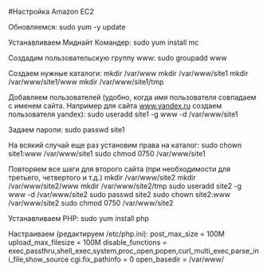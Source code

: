 #Настройка Amazon EC2

Обновляемся:
	sudo yum -y update

Устанавливаем Миднайт Командер:
	sudo yum install mc

Создадим пользовательскую группу www:
	sudo groupadd www

Создаем нужные каталоги:
	mkdir /var/www
	mkdir /var/www/site1
	mkdir /var/www/site1/www
	mkdir /var/www/site1/tmp
    
Добавляем пользователей (удобно, когда имя пользователя совпадаем с именем сайта. Например для сайта www.yandex.ru создаем пользователя yandex):
	sudo useradd site1 -g www -d /var/www/site1

Задаем пароли:
	sudo passwd site1

На всякий случай еще раз установим права на каталог:
	sudo chown site1:www /var/www/site1
	sudo chmod 0750 /var/www/site1

Повторяем все шаги для второго сайта (при необходимости для третьего, четвертого и т.д.)
	mkdir /var/www/site2
	mkdir /var/www/site2/www
	mkdir /var/www/site2/tmp
	sudo useradd site2 -g www -d /var/www/site2
    sudo passwd site2
    sudo chown site2:www /var/www/site2
    sudo chmod 0750 /var/www/site2

    
Устанавливаем PHP:
	sudo yum install php
    
Настраиваем (редактируем /etc/php.ini):
    post_max_size = 100M
    upload_max_filesize = 100M
    disable_functions = exec,passthru,shell_exec,system,proc_open,popen,curl_multi_exec,parse_ini_file,show_source
    cgi.fix_pathinfo = 0
    open_basedir = /var/www/
